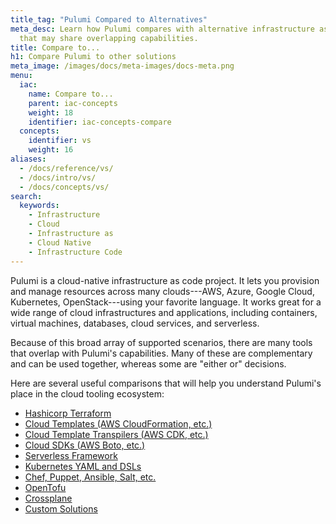 ```yaml
---
title_tag: "Pulumi Compared to Alternatives"
meta_desc: Learn how Pulumi compares with alternative infrastructure as code solutions
  that may share overlapping capabilities.
title: Compare to...
h1: Compare Pulumi to other solutions
meta_image: /images/docs/meta-images/docs-meta.png
menu:
  iac:
    name: Compare to...
    parent: iac-concepts
    weight: 18
    identifier: iac-concepts-compare
  concepts:
    identifier: vs
    weight: 16
aliases:
  - /docs/reference/vs/
  - /docs/intro/vs/
  - /docs/concepts/vs/
search:
  keywords:
    - Infrastructure
    - Cloud
    - Infrastructure as
    - Cloud Native
    - Infrastructure Code
---
```


Pulumi is a cloud-native infrastructure as code project. It lets you provision and manage resources across many clouds---AWS, Azure, Google Cloud, Kubernetes, OpenStack---using your favorite language. It works great for a wide range of
cloud infrastructures and applications, including containers, virtual machines, databases, cloud services, and serverless.

Because of this broad array of supported scenarios, there are many tools that overlap with Pulumi's capabilities. Many
of these are complementary and can be used together, whereas some are "either or" decisions.

Here are several useful comparisons that will help you understand Pulumi's place in the cloud tooling ecosystem:

* [Hashicorp Terraform](/docs/concepts/vs/terraform/)
* [Cloud Templates (AWS CloudFormation, etc.)](/docs/concepts/vs/cloud-templates)
* [Cloud Template Transpilers (AWS CDK, etc.)](/docs/concepts/vs/cloud-template-transpilers)
* [Cloud SDKs (AWS Boto, etc.)](/docs/concepts/vs/cloud-sdks)
* [Serverless Framework](/docs/concepts/vs/serverless/)
* [Kubernetes YAML and DSLs](/docs/concepts/vs/k8s-yaml-dsls/)
* [Chef, Puppet, Ansible, Salt, etc.](/docs/concepts/vs/chef-puppet-etc/)
* [OpenTofu](/docs/concepts/vs/opentofu/)
* [Crossplane](/docs/concepts/vs/crossplane/)
* [Custom Solutions](/docs/concepts/vs/custom/)
